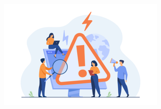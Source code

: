 <head>
    <style>
        * {
            margin: 0;
            padding: 0;
        }
        .imgbox {
            display: grid;
            height: 100%;
        }
        .center-fit {
            max-width: 100%;
            max-height: 100vh;
            margin: auto;
        }
    </style>
</head>

<body>
<div class="imgbox">
    <img class="center-fit" src="11104.jpg" alt="Maintenance">
</div>



</body>